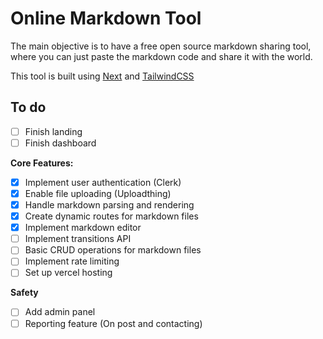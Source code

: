 # Online Markdown Tool

The main objective is to have a free open source markdown sharing tool, where you can just paste the markdown code and share it with the world.

This tool is built using [Next](https://https://nextjs.org/) and [TailwindCSS](https://tailwindcss.com/)

## To do

- [ ] Finish landing
- [ ] Finish dashboard

**Core Features:**

- [x] Implement user authentication (Clerk)
- [x] Enable file uploading (Uploadthing)
- [x] Handle markdown parsing and rendering
- [x] Create dynamic routes for markdown files
- [x] Implement markdown editor
- [ ] Implement transitions API
- [ ] Basic CRUD operations for markdown files
- [ ] Implement rate limiting
- [ ] Set up vercel hosting

**Safety**

- [ ] Add admin panel
- [ ] Reporting feature (On post and contacting)
